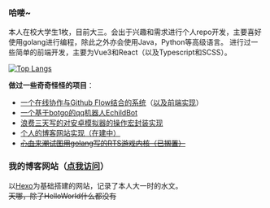 ### 哈喽~

本人在校大学生1枚，目前大三。会出于兴趣和需求进行个人repo开发，主要喜好使用golang进行编程，除此之外亦会使用Java，Python等高级语言。
进行过一些简单的前端开发，主要为Vue3和React（以及Typescript和SCSS）。

[![Top Langs](https://github-readme-stats.vercel.app/api/top-langs/?username=KalcStorm&layout=donut&title_color=0f285a&text_color=061229&icon_color=588b04&border_color=ffffff40&locale=cn)](https://github.com/anuraghazra/github-readme-stats)

**做过一些奇奇怪怪的项目**：
* [一个在线协作与Github Flow结合的系统](https://github.com/KalcStorm/Campfire)（[以及前端实现](https://github.com/wryte123/camp-v3)）
* [一个基于botgo的qq机器人EchildBot](https://github.com/KalcStorm/EchildBot)
* [浪费三天写的对安卓模拟器的操作宏封装实现](https://github.com/KalcStorm/MoonluxMarco)
* [个人的博客网站实现（在建中）](https://github.com/KalcStorm/elz-blog)
* ~~[心血来潮试图用golang写的RTS游戏内核（已搁置）](https://github.com/KalcStorm/KONN)~~

### 我的博客网站（[点我访问](https://elzchannel.online)）
以[Hexo](https://github.com/hexojs/hexo)为基础搭建的网站，记录了本人大一时的水文。  
~~天哪，除了HelloWorld什么都没有~~

